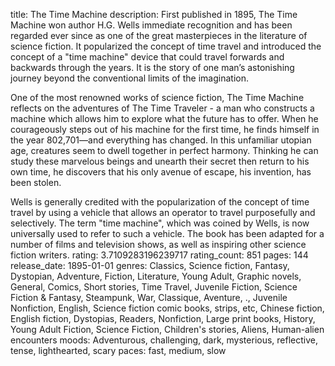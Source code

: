 title: The Time Machine
description: First published in 1895, The Time Machine won author H.G. Wells immediate recognition and has been regarded ever since as one of the great masterpieces in the literature of science fiction. It popularized the concept of time travel and introduced the concept of a "time machine" device that could travel forwards and backwards through the years. It is the story of one man’s astonishing journey beyond the conventional limits of the imagination. 

One of the most renowned works of science fiction, The Time Machine reflects on the adventures of The Time Traveler - a man who constructs a machine which allows him to explore what the future has to offer. When he courageously steps out of his machine for the first time, he finds himself in the year 802,701—and everything has changed. In this unfamiliar utopian age, creatures seem to dwell together in perfect harmony. Thinking he can study these marvelous beings and unearth their secret then return to his own time, he discovers that his only avenue of escape, his invention, has been stolen. 

Wells is generally credited with the popularization of the concept of time travel by using a vehicle that allows an operator to travel purposefully and selectively. The term "time machine", which was coined by Wells, is now universally used to refer to such a vehicle. The book has been adapted for a number of films and television shows, as well as inspiring other science fiction writers.
rating: 3.7109283196239717
rating_count: 851
pages: 144
release_date: 1895-01-01
genres: Classics, Science fiction, Fantasy, Dystopian, Adventure, Fiction, Literature, Young Adult, Graphic novels, General, Comics, Short stories, Time Travel, Juvenile Fiction, Science Fiction & Fantasy, Steampunk, War, Classique, Aventure, ., Juvenile Nonfiction, English, Science fiction comic books, strips, etc, Chinese fiction, English fiction, Dystopias, Readers, Nonfiction, Large print books, History, Young Adult Fiction, Science Fiction, Children's stories, Aliens, Human-alien encounters
moods: Adventurous, challenging, dark, mysterious, reflective, tense, lighthearted, scary
paces: fast, medium, slow